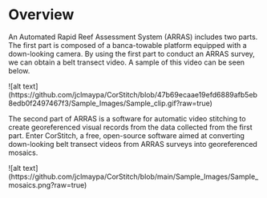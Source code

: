 # Overview
An Automated Rapid Reef Assessment System (ARRAS) includes two parts. The first part is composed of a banca-towable platform equipped with a down-looking camera. By using the first part to conduct an ARRAS survey, we can obtain a belt transect video. A sample of this video can be seen below.

<div "style="text-align:center"> ![alt text](https://github.com/jclmaypa/CorStitch/blob/47b69ecaae19efd6889afb5eb8edb0f2497467f3/Sample_Images/Sample_clip.gif?raw=true) </div>

The second part of ARRAS is a software for automatic video stitching to create georeferenced visual records from the data collected from the first part. Enter CorStitch, a free, open-source software aimed at converting down-looking belt transect videos from ARRAS surveys into georeferenced mosaics.

 <div "style="text-align:center"> ![alt text](https://github.com/jclmaypa/CorStitch/blob/main/Sample_Images/Sample_mosaics.png?raw=true) </div>
